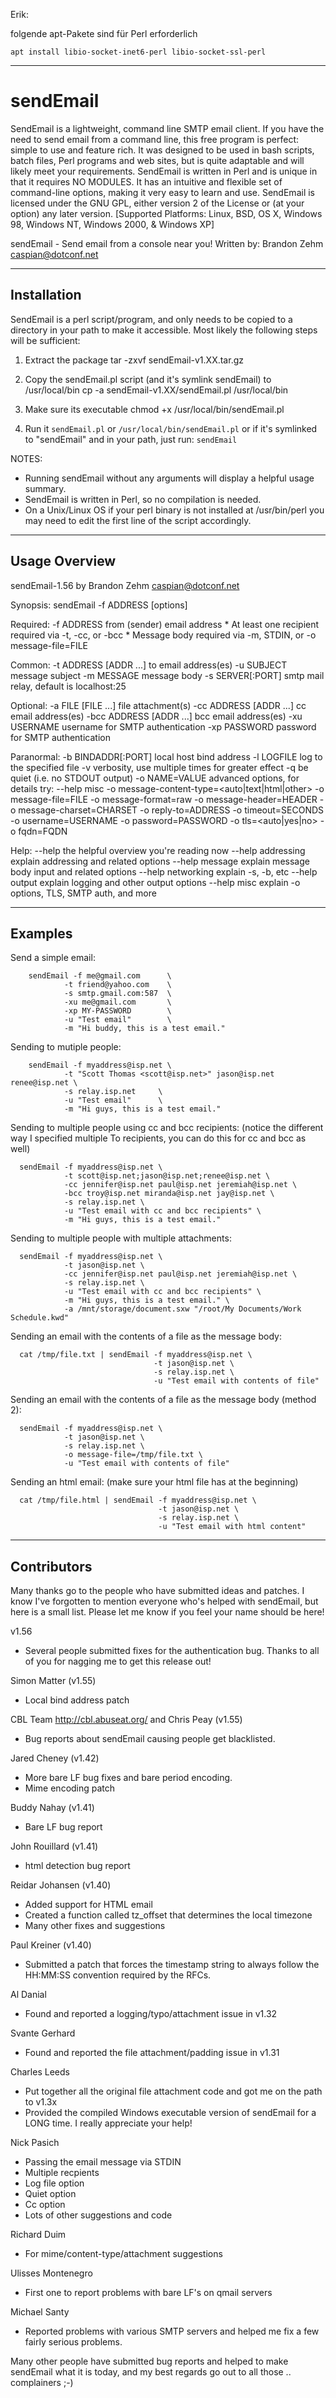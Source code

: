 Erik:

folgende apt-Pakete sind für Perl erforderlich

`apt install libio-socket-inet6-perl libio-socket-ssl-perl`

----

# sendEmail
SendEmail is a lightweight, command line SMTP email client. If you have the need to send email from a command line, this free program is perfect: simple to use and feature rich. It was designed to be used in bash scripts, batch files, Perl programs and web sites, but is quite adaptable and will likely meet your requirements. SendEmail is written in Perl and is unique in that it requires NO MODULES. It has an intuitive and flexible set of command-line options, making it very easy to learn and use. SendEmail is licensed under the GNU GPL, either version 2 of the License or (at your option) any later version.
[Supported Platforms: Linux, BSD, OS X, Windows 98, Windows NT, Windows 2000, &amp; Windows XP]

sendEmail - Send email from a console near you!
Written by: Brandon Zehm <caspian@dotconf.net>



------------------
Installation
------------------

SendEmail is a perl script/program, and only needs to be copied to a directory
in your path to make it accessible.  Most likely the following steps will
be sufficient:

1) Extract the package
    tar -zxvf sendEmail-v1.XX.tar.gz

2) Copy the sendEmail.pl script (and it's symlink sendEmail) to /usr/local/bin
    cp -a sendEmail-v1.XX/sendEmail.pl /usr/local/bin

3) Make sure its executable
    chmod +x /usr/local/bin/sendEmail.pl

4) Run it
    `sendEmail.pl`
      or
    `/usr/local/bin/sendEmail.pl`
      or if it's symlinked to "sendEmail" and in your path, just run:
    `sendEmail`

NOTES:

* Running sendEmail without any arguments will display a helpful usage summary.
* SendEmail is written in Perl, so no compilation is needed.
* On a Unix/Linux OS if your perl binary is not installed at /usr/bin/perl
you may need to edit the first line of the script accordingly.






---------------
Usage Overview
---------------

sendEmail-1.56 by Brandon Zehm <caspian@dotconf.net>

Synopsis:  sendEmail -f ADDRESS [options]

  Required:
    -f ADDRESS                from (sender) email address
    * At least one recipient required via -t, -cc, or -bcc
    * Message body required via -m, STDIN, or -o message-file=FILE

  Common:
    -t ADDRESS [ADDR ...]     to email address(es)
    -u SUBJECT                message subject
    -m MESSAGE                message body
    -s SERVER[:PORT]          smtp mail relay, default is localhost:25

  Optional:
    -a   FILE [FILE ...]      file attachment(s)
    -cc  ADDRESS [ADDR ...]   cc  email address(es)
    -bcc ADDRESS [ADDR ...]   bcc email address(es)
    -xu  USERNAME             username for SMTP authentication
    -xp  PASSWORD             password for SMTP authentication

  Paranormal:
    -b BINDADDR[:PORT]        local host bind address
    -l LOGFILE                log to the specified file
    -v                        verbosity, use multiple times for greater effect
    -q                        be quiet (i.e. no STDOUT output)
    -o NAME=VALUE             advanced options, for details try: --help misc
        -o message-content-type=<auto|text|html|other>
        -o message-file=FILE         -o message-format=raw
        -o message-header=HEADER     -o message-charset=CHARSET
        -o reply-to=ADDRESS          -o timeout=SECONDS
        -o username=USERNAME         -o password=PASSWORD
        -o tls=<auto|yes|no>         -o fqdn=FQDN

  Help:
    --help                    the helpful overview you're reading now
    --help addressing         explain addressing and related options
    --help message            explain message body input and related options
    --help networking         explain -s, -b, etc
    --help output             explain logging and other output options
    --help misc               explain -o options, TLS, SMTP auth, and more



---------------
Examples
---------------

Send a simple email:

```
    sendEmail -f me@gmail.com      \
            -t friend@yahoo.com    \
            -s smtp.gmail.com:587  \
            -xu me@gmail.com       \
            -xp MY-PASSWORD        \
            -u "Test email"        \
            -m "Hi buddy, this is a test email."
```

Sending to mutiple people:

```
    sendEmail -f myaddress@isp.net \
            -t "Scott Thomas <scott@isp.net>" jason@isp.net renee@isp.net \
            -s relay.isp.net     \
            -u "Test email"      \
            -m "Hi guys, this is a test email."
```

Sending to multiple people using cc and bcc recipients:
(notice the different way I specified multiple To recipients, you can do this for cc and bcc as well)

```
  sendEmail -f myaddress@isp.net \
            -t scott@isp.net;jason@isp.net;renee@isp.net \
            -cc jennifer@isp.net paul@isp.net jeremiah@isp.net \
            -bcc troy@isp.net miranda@isp.net jay@isp.net \
            -s relay.isp.net \
            -u "Test email with cc and bcc recipients" \
            -m "Hi guys, this is a test email."
```


Sending to multiple people with multiple attachments:

```
  sendEmail -f myaddress@isp.net \
            -t jason@isp.net \
            -cc jennifer@isp.net paul@isp.net jeremiah@isp.net \
            -s relay.isp.net \
            -u "Test email with cc and bcc recipients" \
            -m "Hi guys, this is a test email." \
            -a /mnt/storage/document.sxw "/root/My Documents/Work Schedule.kwd"
```

Sending an email with the contents of a file as the message body:

```
  cat /tmp/file.txt | sendEmail -f myaddress@isp.net \
                                -t jason@isp.net \
                                -s relay.isp.net \
                                -u "Test email with contents of file"
```

Sending an email with the contents of a file as the message body (method 2):

```
  sendEmail -f myaddress@isp.net \
            -t jason@isp.net \
            -s relay.isp.net \
            -o message-file=/tmp/file.txt \
            -u "Test email with contents of file"
```

Sending an html email:  (make sure your html file has <html> at the beginning)

```
  cat /tmp/file.html | sendEmail -f myaddress@isp.net \
                                 -t jason@isp.net \
                                 -s relay.isp.net \
                                 -u "Test email with html content"
```








------------
Contributors
------------

Many thanks go to the people who have submitted ideas and patches.
I know I've forgotten to mention everyone who's helped with sendEmail,
but here is a small list.  Please let me know if you feel your name
should be here!

  v1.56
   - Several people submitted fixes for the authentication bug.
     Thanks to all of you for nagging me to get this release out!

  Simon Matter (v1.55)
   - Local bind address patch

  CBL Team <http://cbl.abuseat.org/> and Chris Peay (v1.55)
   - Bug reports about sendEmail causing people get blacklisted.

  Jared Cheney (v1.42)
   - More bare LF bug fixes and bare period encoding.
   - Mime encoding patch

  Buddy Nahay (v1.41)
   - Bare LF bug report

  John Rouillard (v1.41)
   - html detection bug report

  Reidar Johansen (v1.40)
   - Added support for HTML email
   - Created a function called tz_offset that determines the local timezone
   - Many other fixes and suggestions

  Paul Kreiner (v1.40)
   - Submitted a patch that forces the timestamp string to always follow
     the HH:MM:SS convention required by the RFCs.

  Al Danial
   - Found and reported a logging/typo/attachment issue in v1.32

  Svante Gerhard
   - Found and reported the file attachment/padding issue in v1.31

  Charles Leeds
   - Put together all the original file attachment code and got me
     on the path to v1.3x
   - Provided the compiled Windows executable version of sendEmail
     for a LONG time.  I really appreciate your help!

  Nick Pasich
   - Passing the email message via STDIN
   - Multiple <to> recpients
   - Log file option
   - Quiet option
   - Cc option
   - Lots of other suggestions and code

  Richard Duim
   - For mime/content-type/attachment suggestions

  Ulisses Montenegro
   - First one to report problems with bare LF's on qmail servers

  Michael Santy
   - Reported problems with various SMTP servers and helped me fix a few
     fairly serious problems.

  Many other people have submitted bug reports and helped to make sendEmail
  what it is today, and my best regards go out to all those .. complainers ;-)


